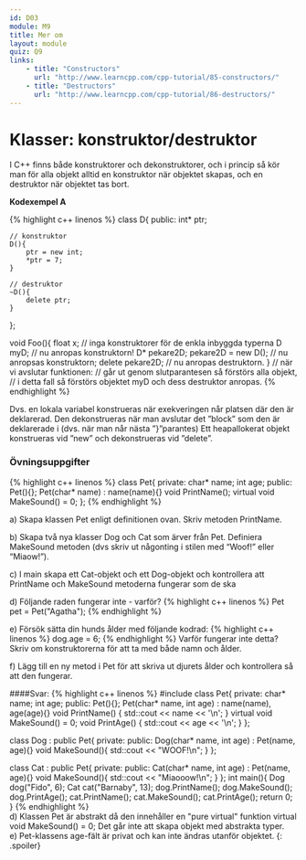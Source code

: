 ```yaml
---
id: D03
module: M9
title: Mer om
layout: module
quiz: Q9
links:
    - title: "Constructors"
      url: "http://www.learncpp.com/cpp-tutorial/85-constructors/" 
    - title: "Destructors"
      url: "http://www.learncpp.com/cpp-tutorial/86-destructors/" 
---
```


# Klasser: konstruktor/destruktor

I C++ finns både konstruktorer och dekonstruktorer, 
och i princip så kör man för alla objekt alltid en konstruktor när objektet skapas, 
och en destruktor när objektet tas bort.

__Kodexempel A__

{% highlight c++ linenos %}
    class D{
public:
    int* ptr;
     
    // konstruktor
    D(){ 
        ptr = new int;
        *ptr = 7;
    }
     
    // destruktor
    ~D(){
        delete ptr;
    }
};
 
void Foo(){
    float x;  // inga konstruktorer för de enkla inbyggda typerna
    D myD;  // nu anropas konstruktorn!
    D* pekare2D;
    pekare2D = new D(); // nu anropsas konstruktorn;
    delete pekare2D; // nu anropas destruktorn.
} // när vi avslutar funktionen:
  // går ut genom slutparantesen så förstörs alla objekt,
  // i detta fall så förstörs objektet myD och dess destruktor anropas.
{% endhighlight %}

Dvs. en lokala variabel konstrueras när exekveringen når platsen där den är deklarerad. 
Den dekonstrueras när man avslutar det ”block” som den är deklarerade i (dvs. när man når nästa ”}”parantes) 
Ett heapallokerat objekt konstrueras vid ”new” och dekonstrueras vid ”delete”.

### Övningsuppgifter
{% highlight c++ linenos %}
class Pet{
private:
   char* name;
   int age;
public:
   Pet(){};
   Pet(char* name) : name(name){}
   void PrintName();
   virtual void MakeSound() = 0;
};
{% endhighlight %}

a) Skapa klassen Pet enligt definitionen ovan. Skriv metoden PrintName.

b) Skapa två nya klasser Dog och Cat som ärver från Pet. Definiera MakeSound metoden (dvs skriv ut någonting i stilen med “Woof!” eller “Miaow!”).

c) I main skapa ett Cat-objekt och ett Dog-objekt och kontrollera att PrintName och MakeSound metoderna fungerar som de ska

d) Följande raden fungerar inte - varför?
{% highlight c++ linenos %}
Pet pet = Pet("Agatha");
{% endhighlight %}

e)  Försök sätta din hunds ålder med följande kodrad:
{% highlight c++ linenos %}
dog.age = 6;
{% endhighlight %}
Varför fungerar inte detta? Skriv om konstruktorerna för att ta med både namn och ålder.

f)  Lägg till en ny metod i Pet för att skriva ut djurets ålder och kontrollera så att den fungerar.

####Svar:
{% highlight c++ linenos %}
#include 
class Pet{
private:
   char* name;
   int age;
public:
   Pet(){};
   Pet(char* name, int age) : name(name), age(age){}
   void PrintName() { std::cout << name << '\n'; }
   virtual void MakeSound() = 0;
   void PrintAge() { std::cout << age << '\n'; }
};

class Dog : public Pet{
private:
public:
   Dog(char* name, int age) : Pet(name, age){}
   void MakeSound(){
      std::cout << "WOOF!\n";
}
};

class Cat : public Pet{
private:
public:
   Cat(char* name, int age) : Pet(name, age){}
   void MakeSound(){
      std::cout << "Miaooow!\n";
   }
};
int main(){
   Dog dog("Fido", 6);
   Cat cat("Barnaby", 13);
   dog.PrintName();
   dog.MakeSound();
   dog.PrintAge();
   cat.PrintName();
   cat.MakeSound();
   cat.PrintAge();
   return 0;
}
{% endhighlight %}
<br>
d) Klassen Pet är abstrakt då den innehåller en "pure virtual" funktion virtual void MakeSound() = 0;
Det går inte att skapa objekt med abstrakta typer.
<br>
e) Pet-klassens age-fält är privat och kan inte ändras utanför objektet.
{: .spoiler}


